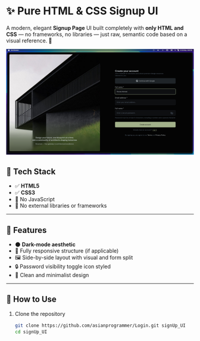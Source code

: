 # ✨ Pure HTML & CSS Signup UI

A modern, elegant **Signup Page** UI built completely with **only HTML and CSS** — no frameworks, no libraries — just raw, semantic code based on a visual reference. 🎯

![Screenshot](./Screenshot_20250530_180015.png)

## 🔧 Tech Stack

- ✅ **HTML5**
- ✅ **CSS3**
- 🚫 No JavaScript
- 🚫 No external libraries or frameworks

---

## 📌 Features

- 🌑 **Dark-mode aesthetic**
- 🧩 Fully responsive structure (if applicable)
- 🖼️ Side-by-side layout with visual and form split
- 🔒 Password visibility toggle icon styled
- 🧼 Clean and minimalist design

---

## 🚀 How to Use

1. Clone the repository  
   ```bash
   git clone https://github.com/asianprogrammer/Login.git signUp_UI
   cd signUp_UI
   ```